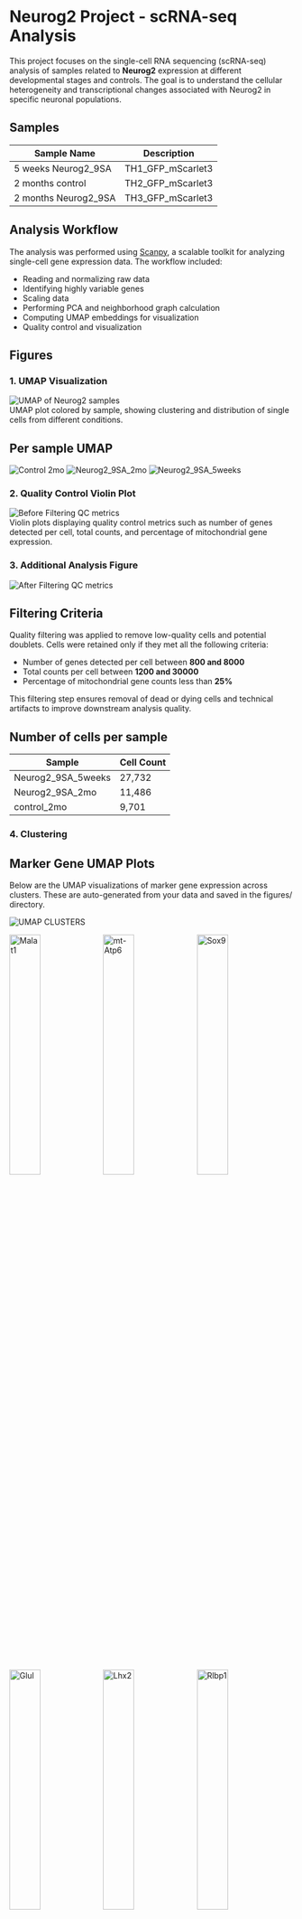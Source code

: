 # Neurog2 Project - scRNA-seq Analysis

This project focuses on the single-cell RNA sequencing (scRNA-seq) analysis of samples related to **Neurog2** expression at different developmental stages and controls. The goal is to understand the cellular heterogeneity and transcriptional changes associated with Neurog2 in specific neuronal populations.

## Samples

| Sample Name           | Description          |
|-----------------------|----------------------|
| 5 weeks Neurog2_9SA   | TH1_GFP_mScarlet3    |
| 2 months control      | TH2_GFP_mScarlet3    |
| 2 months Neurog2_9SA  | TH3_GFP_mScarlet3    |

## Analysis Workflow

The analysis was performed using [Scanpy](https://scanpy.readthedocs.io/en/stable/), a scalable toolkit for analyzing single-cell gene expression data. The workflow included:

- Reading and normalizing raw data
- Identifying highly variable genes
- Scaling data
- Performing PCA and neighborhood graph calculation
- Computing UMAP embeddings for visualization
- Quality control and visualization

## Figures

### 1. UMAP Visualization
![UMAP of Neurog2 samples](figures/umap_neurog2.png)  
UMAP plot colored by sample, showing clustering and distribution of single cells from different conditions.


## Per sample UMAP 

![Control 2mo](figures/umap_sample_control_2mo.png)
![Neurog2_9SA_2mo](figures/umap_sample_Neurog2_9SA_2mo.png)
![Neurog2_9SA_5weeks](figures/umap_sample_Neurog2_9SA_5weeks.png)

### 2. Quality Control Violin Plot
![Before Filtering QC metrics](figures/violin_QC.png)  
Violin plots displaying quality control metrics such as number of genes detected per cell, total counts, and percentage of mitochondrial gene expression.

### 3. Additional Analysis Figure
![After Filtering QC metrics](figures/violin_AfterQC.png)  

## Filtering Criteria

Quality filtering was applied to remove low-quality cells and potential doublets. Cells were retained only if they met all the following criteria:

- Number of genes detected per cell between **800 and 8000**
- Total counts per cell between **1200 and 30000**
- Percentage of mitochondrial gene counts less than **25%**

This filtering step ensures removal of dead or dying cells and technical artifacts to improve downstream analysis quality.


## Number of cells per sample 

| Sample              | Cell Count |
|---------------------|------------|
| Neurog2_9SA_5weeks  | 27,732     |
| Neurog2_9SA_2mo     | 11,486     |
| control_2mo         | 9,701      |



### 4. Clustering 

## Marker Gene UMAP Plots
Below are the UMAP visualizations of marker gene expression across clusters. These are auto-generated from your data and saved in the figures/ directory.


![UMAP CLUSTERS](figures/umap_clusters.png)

<img src="figures/umapclustered_analysed_neurog2_Malat1.png" alt="Malat1" width="33%"><img src="figures/umapclustered_analysed_neurog2_mt-Atp6.png" alt="mt-Atp6" width="33%"><img src="figures/umapclustered_analysed_neurog2_Sox9.png" alt="Sox9" width="33%">

<img src="figures/umapclustered_analysed_neurog2_Glul.png" alt="Glul" width="33%"><img src="figures/umapclustered_analysed_neurog2_Lhx2.png" alt="Lhx2" width="33%"><img src="figures/umapclustered_analysed_neurog2_Rlbp1.png" alt="Rlbp1" width="33%">

<img src="figures/umapclustered_analysed_neurog2_Rbfox3.png" alt="Rbfox3" width="33%"><img src="figures/umapclustered_analysed_neurog2_Csf1r.png" alt="Csf1r" width="33%"><img src="figures/umapclustered_analysed_neurog2_Calb2.png" alt="Calb2" width="33%">

<img src="figures/umapclustered_analysed_neurog2_Elavl4.png" alt="Elavl4" width="33%"><img src="figures/umapclustered_analysed_neurog2_Calb1.png" alt="Calb1" width="33%"><img src="figures/umapclustered_analysed_neurog2_Sebox.png" alt="Sebox" width="33%">

<img src="figures/umapclustered_analysed_neurog2_Gad1.png" alt="Gad1" width="33%"><img src="figures/umapclustered_analysed_neurog2_Elavl3.png" alt="Elavl3" width="33%"><img src="figures/umapclustered_analysed_neurog2_Cabp5.png" alt="Cabp5" width="33%">

<img src="figures/umapclustered_analysed_neurog2_Isl1.png" alt="Isl1" width="33%"><img src="figures/umapclustered_analysed_neurog2_Slc6a9.png" alt="Slc6a9" width="33%"><img src="figures/umapclustered_analysed_neurog2_Ascl1.png" alt="Ascl1" width="33%">

<img src="figures/umapclustered_analysed_neurog2_Olig2.png" alt="Olig2" width="33%"><img src="figures/umapclustered_analysed_neurog2_Foxn4.png" alt="Foxn4" width="33%"><img src="figures/umapclustered_analysed_neurog2_Chat.png" alt="Chat" width="33%">

<img src="figures/umapclustered_analysed_neurog2_Prdm1.png" alt="Prdm1" width="33%"><img src="figures/umapclustered_analysed_neurog2_Otx2.png" alt="Otx2" width="33%"><img src="figures/umapclustered_analysed_neurog2_Insm1.png" alt="Insm1" width="33%">

<img src="figures/umapclustered_analysed_neurog2_Sox11.png" alt="Sox11" width="33%"><img src="figures/umapclustered_analysed_neurog2_Atoh7.png" alt="Atoh7" width="33%"><img src="figures/umapclustered_analysed_neurog2_Hes5.png" alt="Hes5" width="33%">

<img src="figures/umapclustered_analysed_neurog2_Emx1.png" alt="Emx1" width="33%"><img src="figures/umapclustered_analysed_neurog2_mScarlet3.png" alt="mScarlet3" width="33%"><img src="figures/umapclustered_analysed_neurog2_GFP.png" alt="GFP" width="33%">

<img src="figures/umapclustered_analysed_neurog2_Neurog2.png" alt="Neurog2" width="33%"><img src="figures/umapclustered_analysed_neurog2_Tfap2a.png" alt="Tfap2a" width="33%"><img src="figures/umapclustered_analysed_neurog2_Bsn.png" alt="Bsn" width="33%">



## QC per Clsuter 

<img src="figures/qc_violin_by_cluster.png" width="550"/>

### 5. Removing low quality clustering and Reclustering 

We removed low quality clusters number:  ['7', '8', '11', '20', '28', '33', '34']

then we reclustered and replot the marker genes as below: 


## UMAP

![UMAP RE CLUSTERS](figures/umap_reClusters.png) 


## Per sample UMAP 

![Control 2mo](figures/umap_reclustered_control_2mo.png)
![Neurog2_9SA_2mo](figures/umap_reclustered_Neurog2_9SA_2mo.png)
![Neurog2_9SA_5weeks](figures/umap_reclustered_Neurog2_9SA_5weeks.png)

<img src="figures/umap_reClustered_clustered_analysed_neurog2_Ccr2.png" alt="Ccr2" width="33%"><img src="figures/umap_reClustered_clustered_analysed_neurog2_Pax2.png" alt="Pax2" width="33%"><img src="figures/umap_reClustered_clustered_analysed_neurog2_Rpe65.png" alt="Rpe65" width="33%">
<img src="figures/umap_reClustered_clustered_analysed_neurog2_Lhx1.png" alt="Lhx1" width="33%"><img src="figures/umap_reClustered_clustered_analysed_neurog2_Kcnj8.png" alt="Kcnj8" width="33%"><img src="figures/umap_reClustered_clustered_analysed_neurog2_Tie1.png" alt="Tie1" width="33%">
<img src="figures/umap_reClustered_clustered_analysed_neurog2_Acta2.png" alt="Acta2" width="33%"><img src="figures/umap_reClustered_clustered_analysed_neurog2_Rho.png" alt="Rho" width="33%"><img src="figures/umap_reClustered_clustered_analysed_neurog2_Nrl.png" alt="Nrl" width="33%">
<img src="figures/umap_reClustered_clustered_analysed_neurog2_Arr3.png" alt="Arr3" width="33%"><img src="figures/umap_reClustered_clustered_analysed_neurog2_Malat1.png" alt="Malat1" width="33%"><img src="figures/umap_reClustered_clustered_analysed_neurog2_mt-Atp6.png" alt="mt-Atp6" width="33%">
<img src="figures/umap_reClustered_clustered_analysed_neurog2_Sox9.png" alt="Sox9" width="33%"><img src="figures/umap_reClustered_clustered_analysed_neurog2_Glul.png" alt="Glul" width="33%"><img src="figures/umap_reClustered_clustered_analysed_neurog2_Lhx2.png" alt="Lhx2" width="33%">
<img src="figures/umap_reClustered_clustered_analysed_neurog2_Rlbp1.png" alt="Rlbp1" width="33%"><img src="figures/umap_reClustered_clustered_analysed_neurog2_Rbfox3.png" alt="Rbfox3" width="33%"><img src="figures/umap_reClustered_clustered_analysed_neurog2_Csf1r.png" alt="Csf1r" width="33%">
<img src="figures/umap_reClustered_clustered_analysed_neurog2_Calb2.png" alt="Calb2" width="33%"><img src="figures/umap_reClustered_clustered_analysed_neurog2_Elavl4.png" alt="Elavl4" width="33%"><img src="figures/umap_reClustered_clustered_analysed_neurog2_Calb1.png" alt="Calb1" width="33%">
<img src="figures/umap_reClustered_clustered_analysed_neurog2_Sebox.png" alt="Sebox" width="33%"><img src="figures/umap_reClustered_clustered_analysed_neurog2_Gad1.png" alt="Gad1" width="33%"><img src="figures/umap_reClustered_clustered_analysed_neurog2_Elavl3.png" alt="Elavl3" width="33%">
<img src="figures/umap_reClustered_clustered_analysed_neurog2_Cabp5.png" alt="Cabp5" width="33%"><img src="figures/umap_reClustered_clustered_analysed_neurog2_Isl1.png" alt="Isl1" width="33%"><img src="figures/umap_reClustered_clustered_analysed_neurog2_Elavl4.png" alt="Elavl4" width="33%">
<img src="figures/umap_reClustered_clustered_analysed_neurog2_Slc6a9.png" alt="Slc6a9" width="33%"><img src="figures/umap_reClustered_clustered_analysed_neurog2_Ascl1.png" alt="Ascl1" width="33%"><img src="figures/umap_reClustered_clustered_analysed_neurog2_Olig2.png" alt="Olig2" width="33%">
<img src="figures/umap_reClustered_clustered_analysed_neurog2_Foxn4.png" alt="Foxn4" width="33%"><img src="figures/umap_reClustered_clustered_analysed_neurog2_Chat.png" alt="Chat" width="33%"><img src="figures/umap_reClustered_clustered_analysed_neurog2_Prdm1.png" alt="Prdm1" width="33%">
<img src="figures/umap_reClustered_clustered_analysed_neurog2_Olig2.png" alt="Olig2" width="33%"><img src="figures/umap_reClustered_clustered_analysed_neurog2_Otx2.png" alt="Otx2" width="33%"><img src="figures/umap_reClustered_clustered_analysed_neurog2_Insm1.png" alt="Insm1" width="33%">
<img src="figures/umap_reClustered_clustered_analysed_neurog2_Sox11.png" alt="Sox11" width="33%"><img src="figures/umap_reClustered_clustered_analysed_neurog2_Atoh7.png" alt="Atoh7" width="33%"><img src="figures/umap_reClustered_clustered_analysed_neurog2_Hes5.png" alt="Hes5" width="33%">
<img src="figures/umap_reClustered_clustered_analysed_neurog2_Emx1.png" alt="Emx1" width="33%"><img src="figures/umap_reClustered_clustered_analysed_neurog2_mScarlet3.png" alt="mScarlet3" width="33%"><img src="figures/umap_reClustered_clustered_analysed_neurog2_GFP.png" alt="GFP" width="33%">
<img src="figures/umap_reClustered_clustered_analysed_neurog2_Neurog2.png" alt="Neurog2" width="33%"><img src="figures/umap_reClustered_clustered_analysed_neurog2_Tfap2a.png" alt="Tfap2a" width="33%"><img src="figures/umap_reClustered_clustered_analysed_neurog2_Bsn.png" alt="Bsn" width="33%">
<img src="figures/umap_reClustered_clustered_analysed_neurog2_Slc17a7.png" alt="Slc17a7" width="33%"><img src="figures/umap_reClustered_clustered_analysed_neurog2_Slc6a9.png" alt="Slc6a9" width="33%"><img src="figures/umap_reClustered_clustered_analysed_neurog2_Lhx4.png" alt="Lhx4" width="33%">



## QC per Cluster 

<img src="figures/qc_violin_by_reCluster.png" width="550"/>

## Number of cells per sample 

| Sample              | Cell Count |
|---------------------|------------|
| Neurog2_9SA_5weeks  | 23,370     |
| Neurog2_9SA_2mo     | 10,115     |
| control_2mo         | 8,674      |

---

## Doublet Detection with Scrublet

We are using **Scrublet**, a Python-based tool, to identify and remove potential doublets from our single-cell RNA-seq dataset.

## Understanding Doublet Scores in Scrublet

**Doublet scores in Scrublet** quantify how likely each cell is to be a **doublet**, based on how similar its gene expression profile is to simulated doublets.

---

### 🔍 In Detail

#### What is a Doublet?

A **doublet** occurs when **two cells are captured in the same droplet** during single-cell RNA sequencing. Their RNA is sequenced as if it's from one cell, producing a mixed transcriptome. This can distort downstream analyses such as clustering, dimensionality reduction, and marker gene identification.

---

### How Scrublet Works

1. **Simulates Doublets**  
   Scrublet generates **synthetic doublets** by randomly combining gene expression profiles from real cells.

2. **Embedding**  
   It runs **PCA** on both the real and synthetic cells to embed them in the same low-dimensional space.

3. **Scoring**  
   For each real cell, Scrublet calculates a **doublet score** based on its **proximity to simulated doublets** in PCA space.

---

### Interpreting the Scores

- **Doublet score range**: Typically between **0 and 1**.
- **High score (~0.5–1.0)**:  
  The cell is very similar to simulated doublets → likely a **true doublet**.
- **Low score (~0–0.2)**:  
  The cell resembles real singlets → likely a **true singlet**.

---

### Threshold for Calling Doublets

Scrublet tries to automatically find a **threshold** where the doublet score distribution separates singlets from doublets. We can:

-  Let Scrublet pick the threshold automatically (default)
- ✏️ Manually adjust the threshold based on score distribution plots


## Doublet Scores Distribution  

<img src="figures/doublet_score_histogram.png" width="550"/>


## Doublet vs Singlet UMAP using default threshold = 0.4  

<img src="figures/umap_doubletStatus.png" width="550"/>

## Doublet vs Singlet UMAP using threshold = 0.1 

<img src="figures/umap_doubletStatus0.1.png" width="550"/>


## Doublet vs Singlet UMAP using threshold = 0.18 

<img src="figures/umap_doubletStatus0.18.png" width="550"/>


## Doublet vs Singlet UMAP using threshold = 0.15 

<img src="figures/umap_doubletStatus0.15.png" width="550"/>


## Doublet Detection using `DoubletDetection`

Unlike `Scrublet`, which can operate effectively on clustered or preprocessed `AnnData` objects, the `DoubletDetection` tool is more sensitive to data structure and expects the **original, unclustered** `AnnData` object. Running it on a processed or subsetted object may yield suboptimal or misleading results.

In the workflow, we applied `DoubletDetection` to the original data (`adata`) to ensure it captures the full transcriptomic diversity and avoids artifacts introduced during clustering.

After running `DoubletDetection`, predicted doublets and doublet scores were stored in `adata.obs` under the keys:
- `predicted_doublet`: Boolean flag indicating whether each cell is a predicted doublet.
- `doublet_score`: Confidence score associated with doublet prediction.

The results were visualized using UMAP, colored by both prediction and score:

![Doublet Detection UMAP](figures/umap_doubletScores_neurog2_doublets.png)

### Doublet Scores and Conversion

   ![Doublets Thresholds](figures/threshold_test.png)
 
   ![Doublets Conversion](figures/convergence_test.png)

## Clustering after Doublet Detection 

![UMAP DOUBLET DETECTION CLUSTERS](figures/umap_ddanalysed_doubletScores_neurog2_ddClusters.png)


## Marker Genes UMAP 

### UMAPs of Gene Expression with Doublet Scores (Neurog2 Lineage)

<img src="figures/umap_clustered_ddanalysed_doubletScores_neurog2_Ccr2.png" alt="Ccr2" width="33%"><img src="figures/umap_clustered_ddanalysed_doubletScores_neurog2_Pax2.png" alt="Pax2" width="33%"><img src="figures/umap_clustered_ddanalysed_doubletScores_neurog2_Rpe65.png" alt="Rpe65" width="33%">
<img src="figures/umap_clustered_ddanalysed_doubletScores_neurog2_Lhx1.png" alt="Lhx1" width="33%"><img src="figures/umap_clustered_ddanalysed_doubletScores_neurog2_Kcnj8.png" alt="Kcnj8" width="33%"><img src="figures/umap_clustered_ddanalysed_doubletScores_neurog2_Tie1.png" alt="Tie1" width="33%">
<img src="figures/umap_clustered_ddanalysed_doubletScores_neurog2_Acta2.png" alt="Acta2" width="33%"><img src="figures/umap_clustered_ddanalysed_doubletScores_neurog2_Rho.png" alt="Rho" width="33%"><img src="figures/umap_clustered_ddanalysed_doubletScores_neurog2_Nrl.png" alt="Nrl" width="33%">
<img src="figures/umap_clustered_ddanalysed_doubletScores_neurog2_Arr3.png" alt="Arr3" width="33%"><img src="figures/umap_clustered_ddanalysed_doubletScores_neurog2_Malat1.png" alt="Malat1" width="33%"><img src="figures/umap_clustered_ddanalysed_doubletScores_neurog2_mt-Atp6.png" alt="mt-Atp6" width="33%">
<img src="figures/umap_clustered_ddanalysed_doubletScores_neurog2_Sox9.png" alt="Sox9" width="33%"><img src="figures/umap_clustered_ddanalysed_doubletScores_neurog2_Glul.png" alt="Glul" width="33%"><img src="figures/umap_clustered_ddanalysed_doubletScores_neurog2_Lhx2.png" alt="Lhx2" width="33%">
<img src="figures/umap_clustered_ddanalysed_doubletScores_neurog2_Rlbp1.png" alt="Rlbp1" width="33%"><img src="figures/umap_clustered_ddanalysed_doubletScores_neurog2_Rbfox3.png" alt="Rbfox3" width="33%"><img src="figures/umap_clustered_ddanalysed_doubletScores_neurog2_Csf1r.png" alt="Csf1r" width="33%">
<img src="figures/umap_clustered_ddanalysed_doubletScores_neurog2_Calb2.png" alt="Calb2" width="33%"><img src="figures/umap_clustered_ddanalysed_doubletScores_neurog2_Elavl4.png" alt="Elavl4" width="33%"><img src="figures/umap_clustered_ddanalysed_doubletScores_neurog2_Calb1.png" alt="Calb1" width="33%">
<img src="figures/umap_clustered_ddanalysed_doubletScores_neurog2_Sebox.png" alt="Sebox" width="33%"><img src="figures/umap_clustered_ddanalysed_doubletScores_neurog2_Gad1.png" alt="Gad1" width="33%"><img src="figures/umap_clustered_ddanalysed_doubletScores_neurog2_Elavl3.png" alt="Elavl3" width="33%">
<img src="figures/umap_clustered_ddanalysed_doubletScores_neurog2_Cabp5.png" alt="Cabp5" width="33%"><img src="figures/umap_clustered_ddanalysed_doubletScores_neurog2_Isl1.png" alt="Isl1" width="33%"><img src="figures/umap_clustered_ddanalysed_doubletScores_neurog2_Slc6a9.png" alt="Slc6a9" width="33%">
<img src="figures/umap_clustered_ddanalysed_doubletScores_neurog2_Ascl1.png" alt="Ascl1" width="33%"><img src="figures/umap_clustered_ddanalysed_doubletScores_neurog2_Olig2.png" alt="Olig2" width="33%"><img src="figures/umap_clustered_ddanalysed_doubletScores_neurog2_Foxn4.png" alt="Foxn4" width="33%">
<img src="figures/umap_clustered_ddanalysed_doubletScores_neurog2_Chat.png" alt="Chat" width="33%"><img src="figures/umap_clustered_ddanalysed_doubletScores_neurog2_Prdm1.png" alt="Prdm1" width="33%"><img src="figures/umap_clustered_ddanalysed_doubletScores_neurog2_Otx2.png" alt="Otx2" width="33%">
<img src="figures/umap_clustered_ddanalysed_doubletScores_neurog2_Insm1.png" alt="Insm1" width="33%"><img src="figures/umap_clustered_ddanalysed_doubletScores_neurog2_Sox11.png" alt="Sox11" width="33%"><img src="figures/umap_clustered_ddanalysed_doubletScores_neurog2_Atoh7.png" alt="Atoh7" width="33%">
<img src="figures/umap_clustered_ddanalysed_doubletScores_neurog2_Hes5.png" alt="Hes5" width="33%"><img src="figures/umap_clustered_ddanalysed_doubletScores_neurog2_Emx1.png" alt="Emx1" width="33%"><img src="figures/umap_clustered_ddanalysed_doubletScores_neurog2_mScarlet3.png" alt="mScarlet3" width="33%">
<img src="figures/umap_clustered_ddanalysed_doubletScores_neurog2_GFP.png" alt="GFP" width="33%"><img src="figures/umap_clustered_ddanalysed_doubletScores_neurog2_Neurog2.png" alt="Neurog2" width="33%"><img src="figures/umap_clustered_ddanalysed_doubletScores_neurog2_Tfap2a.png" alt="Tfap2a" width="33%">
<img src="figures/umap_clustered_ddanalysed_doubletScores_neurog2_Bsn.png" alt="Bsn" width="33%"><img src="figures/umap_clustered_ddanalysed_doubletScores_neurog2_Slc17a7.png" alt="Slc17a7" width="33%"><img src="figures/umap_clustered_ddanalysed_doubletScores_neurog2_Lhx4.png" alt="Lhx4" width="33%">

Sure! Here's your explanation formatted in **Markdown**:

---

###  Understanding `doublet_score` Thresholds

The `doublet_score` typically ranges from **0 to 1**, where **higher values indicate a higher probability of a cell being a doublet**.

Your filter in the code:

```python
combined_adata = combined_adata[combined_adata.obs['doublet_score'] >= threshold]
```

This means you're **keeping** cells with `doublet_score >= threshold`.

---

###  Interpretation of Threshold:

* **Higher threshold** (e.g., `0.9`) → **Stricter filtering**
  🔹 You keep **more** cells
  🔹 Less doublets are removed

* **Lower threshold** (e.g., `0.4`) → **More relaxed filtering**
  🔹 You keep **fewer** cells
  🔹 More potential doublets are removed 

---

###  Summary:

* Relax filtering → use a **lower threshold** (e.g., `0.5 → 0.4`)
* Stricter filtering → use a **higher threshold** (e.g., `0.5 → 0.6`)



## Remove doublet cells with cutoff 0.5 

![UMAP after doublet removal](figures/umap_doubletsRemoved_clustered_doubletsDetected_neurog2_doubletsRemoved_clusters.png)


## Marker Genes after doublet removal at threshold 0.5 

<img src="figures/umap_doubletsRemoved_clustered_doubletsDetected_neurog2_Lhx4.png" alt="Lhx4" width="33%"><img src="figures/umap_doubletsRemoved_clustered_doubletsDetected_neurog2_Ccr2.png" alt="Ccr2" width="33%"><img src="figures/umap_doubletsRemoved_clustered_doubletsDetected_neurog2_Pax2.png" alt="Pax2" width="33%">
<img src="figures/umap_doubletsRemoved_clustered_doubletsDetected_neurog2_Rpe65.png" alt="Rpe65" width="33%"><img src="figures/umap_doubletsRemoved_clustered_doubletsDetected_neurog2_Lhx1.png" alt="Lhx1" width="33%"><img src="figures/umap_doubletsRemoved_clustered_doubletsDetected_neurog2_Kcnj8.png" alt="Kcnj8" width="33%">
<img src="figures/umap_doubletsRemoved_clustered_doubletsDetected_neurog2_Tie1.png" alt="Tie1" width="33%"><img src="figures/umap_doubletsRemoved_clustered_doubletsDetected_neurog2_Acta2.png" alt="Acta2" width="33%"><img src="figures/umap_doubletsRemoved_clustered_doubletsDetected_neurog2_Rho.png" alt="Rho" width="33%">
<img src="figures/umap_doubletsRemoved_clustered_doubletsDetected_neurog2_Nrl.png" alt="Nrl" width="33%"><img src="figures/umap_doubletsRemoved_clustered_doubletsDetected_neurog2_Arr3.png" alt="Arr3" width="33%"><img src="figures/umap_doubletsRemoved_clustered_doubletsDetected_neurog2_Malat1.png" alt="Malat1" width="33%">
<img src="figures/umap_doubletsRemoved_clustered_doubletsDetected_neurog2_mt-Atp6.png" alt="mt-Atp6" width="33%"><img src="figures/umap_doubletsRemoved_clustered_doubletsDetected_neurog2_Sox9.png" alt="Sox9" width="33%"><img src="figures/umap_doubletsRemoved_clustered_doubletsDetected_neurog2_Glul.png" alt="Glul" width="33%">
<img src="figures/umap_doubletsRemoved_clustered_doubletsDetected_neurog2_Lhx2.png" alt="Lhx2" width="33%"><img src="figures/umap_doubletsRemoved_clustered_doubletsDetected_neurog2_Rlbp1.png" alt="Rlbp1" width="33%"><img src="figures/umap_doubletsRemoved_clustered_doubletsDetected_neurog2_Rbfox3.png" alt="Rbfox3" width="33%">
<img src="figures/umap_doubletsRemoved_clustered_doubletsDetected_neurog2_Csf1r.png" alt="Csf1r" width="33%"><img src="figures/umap_doubletsRemoved_clustered_doubletsDetected_neurog2_Calb2.png" alt="Calb2" width="33%"><img src="figures/umap_doubletsRemoved_clustered_doubletsDetected_neurog2_Elavl4.png" alt="Elavl4" width="33%">
<img src="figures/umap_doubletsRemoved_clustered_doubletsDetected_neurog2_Calb1.png" alt="Calb1" width="33%"><img src="figures/umap_doubletsRemoved_clustered_doubletsDetected_neurog2_Sebox.png" alt="Sebox" width="33%"><img src="figures/umap_doubletsRemoved_clustered_doubletsDetected_neurog2_Gad1.png" alt="Gad1" width="33%">
<img src="figures/umap_doubletsRemoved_clustered_doubletsDetected_neurog2_Elavl3.png" alt="Elavl3" width="33%"><img src="figures/umap_doubletsRemoved_clustered_doubletsDetected_neurog2_Cabp5.png" alt="Cabp5" width="33%"><img src="figures/umap_doubletsRemoved_clustered_doubletsDetected_neurog2_Isl1.png" alt="Isl1" width="33%">
<img src="figures/umap_doubletsRemoved_clustered_doubletsDetected_neurog2_Slc6a9.png" alt="Slc6a9" width="33%"><img src="figures/umap_doubletsRemoved_clustered_doubletsDetected_neurog2_Ascl1.png" alt="Ascl1" width="33%"><img src="figures/umap_doubletsRemoved_clustered_doubletsDetected_neurog2_Olig2.png" alt="Olig2" width="33%">
<img src="figures/umap_doubletsRemoved_clustered_doubletsDetected_neurog2_Foxn4.png" alt="Foxn4" width="33%"><img src="figures/umap_doubletsRemoved_clustered_doubletsDetected_neurog2_Chat.png" alt="Chat" width="33%"><img src="figures/umap_doubletsRemoved_clustered_doubletsDetected_neurog2_Prdm1.png" alt="Prdm1" width="33%">
<img src="figures/umap_doubletsRemoved_clustered_doubletsDetected_neurog2_Otx2.png" alt="Otx2" width="33%"><img src="figures/umap_doubletsRemoved_clustered_doubletsDetected_neurog2_Insm1.png" alt="Insm1" width="33%"><img src="figures/umap_doubletsRemoved_clustered_doubletsDetected_neurog2_Sox11.png" alt="Sox11" width="33%">
<img src="figures/umap_doubletsRemoved_clustered_doubletsDetected_neurog2_Atoh7.png" alt="Atoh7" width="33%"><img src="figures/umap_doubletsRemoved_clustered_doubletsDetected_neurog2_Hes5.png" alt="Hes5" width="33%"><img src="figures/umap_doubletsRemoved_clustered_doubletsDetected_neurog2_Emx1.png" alt="Emx1" width="33%">
<img src="figures/umap_doubletsRemoved_clustered_doubletsDetected_neurog2_mScarlet3.png" alt="mScarlet3" width="33%"><img src="figures/umap_doubletsRemoved_clustered_doubletsDetected_neurog2_GFP.png" alt="GFP" width="33%"><img src="figures/umap_doubletsRemoved_clustered_doubletsDetected_neurog2_Neurog2.png" alt="Neurog2" width="33%">
<img src="figures/umap_doubletsRemoved_clustered_doubletsDetected_neurog2_Tfap2a.png" alt="Tfap2a" width="33%"><img src="figures/umap_doubletsRemoved_clustered_doubletsDetected_neurog2_Bsn.png" alt="Bsn" width="33%"><img src="figures/umap_doubletsRemoved_clustered_doubletsDetected_neurog2_Slc17a7.png" alt="Slc17a7" width="33%">


## Remove doublet cells with cutoff 0.4

![UMAP after doublet removal](figures/umap_doubletsRemoved_threshold0.4_clustered_doubletsDetected_neurog2_doubletsRemoved_threshold0.4_clusters.png)

## Marker Genes after doublet removal at threshold 0.4 

<img src="figures/umap_doubletsRemoved_threshold0.4_clustered_doubletsDetected_neurog2_threshold0.4_Ccr2.png" alt="Ccr2" width="33%"><img src="figures/umap_doubletsRemoved_threshold0.4_clustered_doubletsDetected_neurog2_threshold0.4_Pax2.png" alt="Pax2" width="33%"><img src="figures/umap_doubletsRemoved_threshold0.4_clustered_doubletsDetected_neurog2_threshold0.4_Rpe65.png" alt="Rpe65" width="33%">
<img src="figures/umap_doubletsRemoved_threshold0.4_clustered_doubletsDetected_neurog2_threshold0.4_Lhx1.png" alt="Lhx1" width="33%"><img src="figures/umap_doubletsRemoved_threshold0.4_clustered_doubletsDetected_neurog2_threshold0.4_Kcnj8.png" alt="Kcnj8" width="33%"><img src="figures/umap_doubletsRemoved_threshold0.4_clustered_doubletsDetected_neurog2_threshold0.4_Tie1.png" alt="Tie1" width="33%">
<img src="figures/umap_doubletsRemoved_threshold0.4_clustered_doubletsDetected_neurog2_threshold0.4_Acta2.png" alt="Acta2" width="33%"><img src="figures/umap_doubletsRemoved_threshold0.4_clustered_doubletsDetected_neurog2_threshold0.4_Rho.png" alt="Rho" width="33%"><img src="figures/umap_doubletsRemoved_threshold0.4_clustered_doubletsDetected_neurog2_threshold0.4_Nrl.png" alt="Nrl" width="33%">
<img src="figures/umap_doubletsRemoved_threshold0.4_clustered_doubletsDetected_neurog2_threshold0.4_Arr3.png" alt="Arr3" width="33%"><img src="figures/umap_doubletsRemoved_threshold0.4_clustered_doubletsDetected_neurog2_threshold0.4_Malat1.png" alt="Malat1" width="33%"><img src="figures/umap_doubletsRemoved_threshold0.4_clustered_doubletsDetected_neurog2_threshold0.4_mt-Atp6.png" alt="mt-Atp6" width="33%">
<img src="figures/umap_doubletsRemoved_threshold0.4_clustered_doubletsDetected_neurog2_threshold0.4_Sox9.png" alt="Sox9" width="33%"><img src="figures/umap_doubletsRemoved_threshold0.4_clustered_doubletsDetected_neurog2_threshold0.4_Glul.png" alt="Glul" width="33%"><img src="figures/umap_doubletsRemoved_threshold0.4_clustered_doubletsDetected_neurog2_threshold0.4_Lhx2.png" alt="Lhx2" width="33%">
<img src="figures/umap_doubletsRemoved_threshold0.4_clustered_doubletsDetected_neurog2_threshold0.4_Rlbp1.png" alt="Rlbp1" width="33%"><img src="figures/umap_doubletsRemoved_threshold0.4_clustered_doubletsDetected_neurog2_threshold0.4_Rbfox3.png" alt="Rbfox3" width="33%"><img src="figures/umap_doubletsRemoved_threshold0.4_clustered_doubletsDetected_neurog2_threshold0.4_Csf1r.png" alt="Csf1r" width="33%">
<img src="figures/umap_doubletsRemoved_threshold0.4_clustered_doubletsDetected_neurog2_threshold0.4_Calb2.png" alt="Calb2" width="33%"><img src="figures/umap_doubletsRemoved_threshold0.4_clustered_doubletsDetected_neurog2_threshold0.4_Elavl4.png" alt="Elavl4" width="33%"><img src="figures/umap_doubletsRemoved_threshold0.4_clustered_doubletsDetected_neurog2_threshold0.4_Calb1.png" alt="Calb1" width="33%">
<img src="figures/umap_doubletsRemoved_threshold0.4_clustered_doubletsDetected_neurog2_threshold0.4_Sebox.png" alt="Sebox" width="33%"><img src="figures/umap_doubletsRemoved_threshold0.4_clustered_doubletsDetected_neurog2_threshold0.4_Gad1.png" alt="Gad1" width="33%"><img src="figures/umap_doubletsRemoved_threshold0.4_clustered_doubletsDetected_neurog2_threshold0.4_Elavl3.png" alt="Elavl3" width="33%">
<img src="figures/umap_doubletsRemoved_threshold0.4_clustered_doubletsDetected_neurog2_threshold0.4_Cabp5.png" alt="Cabp5" width="33%"><img src="figures/umap_doubletsRemoved_threshold0.4_clustered_doubletsDetected_neurog2_threshold0.4_Isl1.png" alt="Isl1" width="33%"><img src="figures/umap_doubletsRemoved_threshold0.4_clustered_doubletsDetected_neurog2_threshold0.4_Elavl4.png" alt="Elavl4" width="33%">
<img src="figures/umap_doubletsRemoved_threshold0.4_clustered_doubletsDetected_neurog2_threshold0.4_Slc6a9.png" alt="Slc6a9" width="33%"><img src="figures/umap_doubletsRemoved_threshold0.4_clustered_doubletsDetected_neurog2_threshold0.4_Ascl1.png" alt="Ascl1" width="33%"><img src="figures/umap_doubletsRemoved_threshold0.4_clustered_doubletsDetected_neurog2_threshold0.4_Olig2.png" alt="Olig2" width="33%">
<img src="figures/umap_doubletsRemoved_threshold0.4_clustered_doubletsDetected_neurog2_threshold0.4_Foxn4.png" alt="Foxn4" width="33%"><img src="figures/umap_doubletsRemoved_threshold0.4_clustered_doubletsDetected_neurog2_threshold0.4_Chat.png" alt="Chat" width="33%"><img src="figures/umap_doubletsRemoved_threshold0.4_clustered_doubletsDetected_neurog2_threshold0.4_Prdm1.png" alt="Prdm1" width="33%">
<img src="figures/umap_doubletsRemoved_threshold0.4_clustered_doubletsDetected_neurog2_threshold0.4_Olig2.png" alt="Olig2" width="33%"><img src="figures/umap_doubletsRemoved_threshold0.4_clustered_doubletsDetected_neurog2_threshold0.4_Otx2.png" alt="Otx2" width="33%"><img src="figures/umap_doubletsRemoved_threshold0.4_clustered_doubletsDetected_neurog2_threshold0.4_Insm1.png" alt="Insm1" width="33%">
<img src="figures/umap_doubletsRemoved_threshold0.4_clustered_doubletsDetected_neurog2_threshold0.4_Sox11.png" alt="Sox11" width="33%"><img src="figures/umap_doubletsRemoved_threshold0.4_clustered_doubletsDetected_neurog2_threshold0.4_Atoh7.png" alt="Atoh7" width="33%"><img src="figures/umap_doubletsRemoved_threshold0.4_clustered_doubletsDetected_neurog2_threshold0.4_Hes5.png" alt="Hes5" width="33%">
<img src="figures/umap_doubletsRemoved_threshold0.4_clustered_doubletsDetected_neurog2_threshold0.4_Emx1.png" alt="Emx1" width="33%"><img src="figures/umap_doubletsRemoved_threshold0.4_clustered_doubletsDetected_neurog2_threshold0.4_mScarlet3.png" alt="mScarlet3" width="33%"><img src="figures/umap_doubletsRemoved_threshold0.4_clustered_doubletsDetected_neurog2_threshold0.4_GFP.png" alt="GFP" width="33%">
<img src="figures/umap_doubletsRemoved_threshold0.4_clustered_doubletsDetected_neurog2_threshold0.4_Neurog2.png" alt="Neurog2" width="33%"><img src="figures/umap_doubletsRemoved_threshold0.4_clustered_doubletsDetected_neurog2_threshold0.4_Tfap2a.png" alt="Tfap2a" width="33%"><img src="figures/umap_doubletsRemoved_threshold0.4_clustered_doubletsDetected_neurog2_threshold0.4_Bsn.png" alt="Bsn" width="33%">
<img src="figures/umap_doubletsRemoved_threshold0.4_clustered_doubletsDetected_neurog2_threshold0.4_Slc17a7.png" alt="Slc17a7" width="33%"><img src="figures/umap_doubletsRemoved_threshold0.4_clustered_doubletsDetected_neurog2_threshold0.4_Slc6a9.png" alt="Slc6a9" width="33%"><img src="figures/umap_doubletsRemoved_threshold0.4_clustered_doubletsDetected_neurog2_threshold0.4_Lhx4.png" alt="Lhx4" width="33%">


## Doublet Removal at Threshold 0.9 

### Checking if distribution will differ at different cutoff 


![Doublet Prediction](figures/umap_ddanalysed_doubletScores_0.9_neurog2_doublets.png)
![Doublet Conversion](figures/0.9conversion_test.png)
![Doublet Thresholds](figures/0.9threshold_test.png)


## UMAP after  clustering 

![Doublet Detection](figures/umap_clustered_ddanalysed_doubletScores_0.9_neurog2_ddClusters.png) 

## UMAP after doublet removal at threshold 0.9 
 
![Doublet Removal](figures/umap_doubletsRemoved_threshold0.9_clustered_ddanalysed_doubletScores_0.9_neurog2_doubletsRemoved_threshold0.9_clusters.png)

### Marker Genes UMAP after doublet removal at threshold 0.9 

<img src="figures/umap_doubletsRemoved_threshold0.9_clustered_ddanalysed_doubletScores_0.9_neurog2_threshold0.9_Sox9.png" alt="Sox9" width="33%"><img src="figures/umap_doubletsRemoved_threshold0.9_clustered_ddanalysed_doubletScores_0.9_neurog2_threshold0.9_Hes5.png" alt="Hes5" width="33%"><img src="figures/umap_doubletsRemoved_threshold0.9_clustered_ddanalysed_doubletScores_0.9_neurog2_threshold0.9_Cabp5.png" alt="Cabp5" width="33%">
<img src="figures/umap_doubletsRemoved_threshold0.9_clustered_ddanalysed_doubletScores_0.9_neurog2_threshold0.9_Prdx6.png" alt="Prdx6" width="33%"><img src="figures/umap_doubletsRemoved_threshold0.9_clustered_ddanalysed_doubletScores_0.9_neurog2_threshold0.9_mScarlet3.png" alt="mScarlet3" width="33%"><img src="figures/umap_doubletsRemoved_threshold0.9_clustered_ddanalysed_doubletScores_0.9_neurog2_threshold0.9_Vim.png" alt="Vim" width="33%">
<img src="figures/umap_doubletsRemoved_threshold0.9_clustered_ddanalysed_doubletScores_0.9_neurog2_threshold0.9_Aqp4.png" alt="Aqp4" width="33%"><img src="figures/umap_doubletsRemoved_threshold0.9_clustered_ddanalysed_doubletScores_0.9_neurog2_threshold0.9_Rlbp1.png" alt="Rlbp1" width="33%"><img src="figures/umap_doubletsRemoved_threshold0.9_clustered_ddanalysed_doubletScores_0.9_neurog2_threshold0.9_Slc6a9.png" alt="Slc6a9" width="33%">
<img src="figures/umap_doubletsRemoved_threshold0.9_clustered_ddanalysed_doubletScores_0.9_neurog2_threshold0.9_Abca8a.png" alt="Abca8a" width="33%"><img src="figures/umap_doubletsRemoved_threshold0.9_clustered_ddanalysed_doubletScores_0.9_neurog2_threshold0.9_Slc1a3.png" alt="Slc1a3" width="33%"><img src="figures/umap_doubletsRemoved_threshold0.9_clustered_ddanalysed_doubletScores_0.9_neurog2_threshold0.9_GFP.png" alt="GFP" width="33%">
<img src="figures/umap_doubletsRemoved_threshold0.9_clustered_ddanalysed_doubletScores_0.9_neurog2_threshold0.9_Gfap.png" alt="Gfap" width="33%"><img src="figures/umap_doubletsRemoved_threshold0.9_clustered_ddanalysed_doubletScores_0.9_neurog2_threshold0.9_Slc17a7.png" alt="Slc17a7" width="33%"><img src="figures/umap_doubletsRemoved_threshold0.9_clustered_ddanalysed_doubletScores_0.9_neurog2_threshold0.9_Rbfox3.png" alt="Rbfox3" width="33%">
<img src="figures/umap_doubletsRemoved_threshold0.9_clustered_ddanalysed_doubletScores_0.9_neurog2_threshold0.9_Neurog2.png" alt="Neurog2" width="33%"><img src="figures/umap_doubletsRemoved_threshold0.9_clustered_ddanalysed_doubletScores_0.9_neurog2_threshold0.9_Elavl3.png" alt="Elavl3" width="33%"><img src="figures/umap_doubletsRemoved_threshold0.9_clustered_ddanalysed_doubletScores_0.9_neurog2_threshold0.9_Otx2.png" alt="Otx2" width="33%">
<img src="figures/umap_doubletsRemoved_threshold0.9_clustered_ddanalysed_doubletScores_0.9_neurog2_threshold0.9_Glul.png" alt="Glul" width="33%"><img src="figures/umap_doubletsRemoved_threshold0.9_clustered_ddanalysed_doubletScores_0.9_neurog2_threshold0.9_Elavl4.png" alt="Elavl4" width="33%"><img src="figures/umap_doubletsRemoved_threshold0.9_clustered_ddanalysed_doubletScores_0.9_neurog2_threshold0.9_Sox11.png" alt="Sox11" width="33%">
<img src="figures/umap_doubletsRemoved_threshold0.9_clustered_ddanalysed_doubletScores_0.9_neurog2_threshold0.9_Apoe.png" alt="Apoe" width="33%"><img src="figures/umap_doubletsRemoved_threshold0.9_clustered_ddanalysed_doubletScores_0.9_neurog2_threshold0.9_Sebox.png" alt="Sebox" width="33%"><img src="figures/umap_doubletsRemoved_threshold0.9_clustered_ddanalysed_doubletScores_0.9_neurog2_threshold0.9_Atoh7.png" alt="Atoh7" width="33%">
<img src="figures/umap_doubletsRemoved_threshold0.9_clustered_ddanalysed_doubletScores_0.9_neurog2_threshold0.9_Lhx2.png" alt="Lhx2" width="33%"><img src="figures/umap_doubletsRemoved_threshold0.9_clustered_ddanalysed_doubletScores_0.9_neurog2_threshold0.9_Prdm1.png" alt="Prdm1" width="33%"><img src="figures/umap_doubletsRemoved_threshold0.9_clustered_ddanalysed_doubletScores_0.9_neurog2_threshold0.9_Bsn.png" alt="Bsn" width="33%">
<img src="figures/umap_doubletsRemoved_threshold0.9_clustered_ddanalysed_doubletScores_0.9_neurog2_threshold0.9_Rpe65.png" alt="Rpe65" width="33%"><img src="figures/umap_doubletsRemoved_threshold0.9_clustered_ddanalysed_doubletScores_0.9_neurog2_threshold0.9_Csf1r.png" alt="Csf1r" width="33%"><img src="figures/umap_doubletsRemoved_threshold0.9_clustered_ddanalysed_doubletScores_0.9_neurog2_threshold0.9_Tfap2a.png" alt="Tfap2a" width="33%">
<img src="figures/umap_doubletsRemoved_threshold0.9_clustered_ddanalysed_doubletScores_0.9_neurog2_threshold0.9_Gad1.png" alt="Gad1" width="33%"><img src="figures/umap_doubletsRemoved_threshold0.9_clustered_ddanalysed_doubletScores_0.9_neurog2_threshold0.9_Olig2.png" alt="Olig2" width="33%"><img src="figures/umap_doubletsRemoved_threshold0.9_clustered_ddanalysed_doubletScores_0.9_neurog2_threshold0.9_Calb2.png" alt="Calb2" width="33%">
<img src="figures/umap_doubletsRemoved_threshold0.9_clustered_ddanalysed_doubletScores_0.9_neurog2_threshold0.9_Chat.png" alt="Chat" width="33%"><img src="figures/umap_doubletsRemoved_threshold0.9_clustered_ddanalysed_doubletScores_0.9_neurog2_threshold0.9_Pax6.png" alt="Pax6" width="33%"><img src="figures/umap_doubletsRemoved_threshold0.9_clustered_ddanalysed_doubletScores_0.9_neurog2_threshold0.9_Insm1.png" alt="Insm1" width="33%">
<img src="figures/umap_doubletsRemoved_threshold0.9_clustered_ddanalysed_doubletScores_0.9_neurog2_threshold0.9_Calb1.png" alt="Calb1" width="33%"><img src="figures/umap_doubletsRemoved_threshold0.9_clustered_ddanalysed_doubletScores_0.9_neurog2_threshold0.9_Acta2.png" alt="Acta2" width="33%"><img src="figures/umap_doubletsRemoved_threshold0.9_clustered_ddanalysed_doubletScores_0.9_neurog2_threshold0.9_Lhx4.png" alt="Lhx4" width="33%">
<img src="figures/umap_doubletsRemoved_threshold0.9_clustered_ddanalysed_doubletScores_0.9_neurog2_threshold0.9_Notch1.png" alt="Notch1" width="33%"><img src="figures/umap_doubletsRemoved_threshold0.9_clustered_ddanalysed_doubletScores_0.9_neurog2_threshold0.9_Rho.png" alt="Rho" width="33%"><img src="figures/umap_doubletsRemoved_threshold0.9_clustered_ddanalysed_doubletScores_0.9_neurog2_threshold0.9_Ascl1.png" alt="Ascl1" width="33%">
<img src="figures/umap_doubletsRemoved_threshold0.9_clustered_ddanalysed_doubletScores_0.9_neurog2_threshold0.9_Emx1.png" alt="Emx1" width="33%"><img src="figures/umap_doubletsRemoved_threshold0.9_clustered_ddanalysed_doubletScores_0.9_neurog2_threshold0.9_Kcnj8.png" alt="Kcnj8" width="33%"><img src="figures/umap_doubletsRemoved_threshold0.9_clustered_ddanalysed_doubletScores_0.9_neurog2_threshold0.9_Arr3.png" alt="Arr3" width="33%">
<img src="figures/umap_doubletsRemoved_threshold0.9_clustered_ddanalysed_doubletScores_0.9_neurog2_threshold0.9_Pax2.png" alt="Pax2" width="33%"><img src="figures/umap_doubletsRemoved_threshold0.9_clustered_ddanalysed_doubletScores_0.9_neurog2_threshold0.9_Foxn4.png" alt="Foxn4" width="33%"><img src="figures/umap_doubletsRemoved_threshold0.9_clustered_ddanalysed_doubletScores_0.9_neurog2_threshold0.9_Isl1.png" alt="Isl1" width="33%">
<img src="figures/umap_doubletsRemoved_threshold0.9_clustered_ddanalysed_doubletScores_0.9_neurog2_threshold0.9_Ccr2.png" alt="Ccr2" width="33%"><img src="figures/umap_doubletsRemoved_threshold0.9_clustered_ddanalysed_doubletScores_0.9_neurog2_threshold0.9_Hes1.png" alt="Hes1" width="33%"><img src="figures/umap_doubletsRemoved_threshold0.9_clustered_ddanalysed_doubletScores_0.9_neurog2_threshold0.9_Nrl.png" alt="Nrl" width="33%">
<img src="figures/umap_doubletsRemoved_threshold0.9_clustered_ddanalysed_doubletScores_0.9_neurog2_threshold0.9_Lhx1.png" alt="Lhx1" width="33%"><img src="figures/umap_doubletsRemoved_threshold0.9_clustered_ddanalysed_doubletScores_0.9_neurog2_threshold0.9_Tie1.png" alt="Tie1" width="33%"><img src="figures/umap_doubletsRemoved_threshold0.9_clustered_ddanalysed_doubletScores_0.9_neurog2_threshold0.9_mt-Atp6.png" alt="mt-Atp6" width="33%">
<img src="figures/umap_doubletsRemoved_threshold0.9_clustered_ddanalysed_doubletScores_0.9_neurog2_threshold0.9_Malat1.png" alt="Malat1" width="33%">


## Doublet removal using 0.8 threshold 

## UMAP after  clustering 

![Doublet Detection](figures/umap_clustered_ddanalysed_doubletScores_0.8_neurog2_ddClusters.png)

## UMAP after doublet removal at threshold 0.8 

![Doublet Removal](figures/umap_doubletsRemoved_threshold0.8_clustered_ddanalysed_doubletScores_0.8_neurog2_doubletsRemoved_threshold0.8_clusters.png)

### Marker Genes UMAP after doublet removal at threshold 0.8  

<img src="figures/umap_doubletsRemoved_threshold0.8_clustered_ddanalysed_doubletScores_0.8_neurog2_threshold0.8_Hes5.png" alt="Hes5" width="33%"><img src="figures/umap_doubletsRemoved_threshold0.8_clustered_ddanalysed_doubletScores_0.8_neurog2_threshold0.8_Sox9.png" alt="Sox9" width="33%"><img src="figures/umap_doubletsRemoved_threshold0.8_clustered_ddanalysed_doubletScores_0.8_neurog2_threshold0.8_Cabp5.png" alt="Cabp5" width="33%">
<img src="figures/umap_doubletsRemoved_threshold0.8_clustered_ddanalysed_doubletScores_0.8_neurog2_threshold0.8_mScarlet3.png" alt="mScarlet3" width="33%"><img src="figures/umap_doubletsRemoved_threshold0.8_clustered_ddanalysed_doubletScores_0.8_neurog2_threshold0.8_Vim.png" alt="Vim" width="33%"><img src="figures/umap_doubletsRemoved_threshold0.8_clustered_ddanalysed_doubletScores_0.8_neurog2_threshold0.8_Prdx6.png" alt="Prdx6" width="33%">
<img src="figures/umap_doubletsRemoved_threshold0.8_clustered_ddanalysed_doubletScores_0.8_neurog2_threshold0.8_Aqp4.png" alt="Aqp4" width="33%"><img src="figures/umap_doubletsRemoved_threshold0.8_clustered_ddanalysed_doubletScores_0.8_neurog2_threshold0.8_Slc6a9.png" alt="Slc6a9" width="33%"><img src="figures/umap_doubletsRemoved_threshold0.8_clustered_ddanalysed_doubletScores_0.8_neurog2_threshold0.8_Abca8a.png" alt="Abca8a" width="33%">
<img src="figures/umap_doubletsRemoved_threshold0.8_clustered_ddanalysed_doubletScores_0.8_neurog2_threshold0.8_Rlbp1.png" alt="Rlbp1" width="33%"><img src="figures/umap_doubletsRemoved_threshold0.8_clustered_ddanalysed_doubletScores_0.8_neurog2_threshold0.8_Slc1a3.png" alt="Slc1a3" width="33%"><img src="figures/umap_doubletsRemoved_threshold0.8_clustered_ddanalysed_doubletScores_0.8_neurog2_threshold0.8_Gfap.png" alt="Gfap" width="33%">
<img src="figures/umap_doubletsRemoved_threshold0.8_clustered_ddanalysed_doubletScores_0.8_neurog2_threshold0.8_GFP.png" alt="GFP" width="33%"><img src="figures/umap_doubletsRemoved_threshold0.8_clustered_ddanalysed_doubletScores_0.8_neurog2_threshold0.8_Slc17a7.png" alt="Slc17a7" width="33%"><img src="figures/umap_doubletsRemoved_threshold0.8_clustered_ddanalysed_doubletScores_0.8_neurog2_threshold0.8_Neurog2.png" alt="Neurog2" width="33%">
<img src="figures/umap_doubletsRemoved_threshold0.8_clustered_ddanalysed_doubletScores_0.8_neurog2_threshold0.8_Rbfox3.png" alt="Rbfox3" width="33%"><img src="figures/umap_doubletsRemoved_threshold0.8_clustered_ddanalysed_doubletScores_0.8_neurog2_threshold0.8_Elavl3.png" alt="Elavl3" width="33%"><img src="figures/umap_doubletsRemoved_threshold0.8_clustered_ddanalysed_doubletScores_0.8_neurog2_threshold0.8_Sox11.png" alt="Sox11" width="33%">
<img src="figures/umap_doubletsRemoved_threshold0.8_clustered_ddanalysed_doubletScores_0.8_neurog2_threshold0.8_Glul.png" alt="Glul" width="33%"><img src="figures/umap_doubletsRemoved_threshold0.8_clustered_ddanalysed_doubletScores_0.8_neurog2_threshold0.8_Elavl4.png" alt="Elavl4" width="33%"><img src="figures/umap_doubletsRemoved_threshold0.8_clustered_ddanalysed_doubletScores_0.8_neurog2_threshold0.8_Lhx2.png" alt="Lhx2" width="33%">
<img src="figures/umap_doubletsRemoved_threshold0.8_clustered_ddanalysed_doubletScores_0.8_neurog2_threshold0.8_Otx2.png" alt="Otx2" width="33%"><img src="figures/umap_doubletsRemoved_threshold0.8_clustered_ddanalysed_doubletScores_0.8_neurog2_threshold0.8_Atoh7.png" alt="Atoh7" width="33%"><img src="figures/umap_doubletsRemoved_threshold0.8_clustered_ddanalysed_doubletScores_0.8_neurog2_threshold0.8_Apoe.png" alt="Apoe" width="33%">
<img src="figures/umap_doubletsRemoved_threshold0.8_clustered_ddanalysed_doubletScores_0.8_neurog2_threshold0.8_Sebox.png" alt="Sebox" width="33%"><img src="figures/umap_doubletsRemoved_threshold0.8_clustered_ddanalysed_doubletScores_0.8_neurog2_threshold0.8_Tfap2a.png" alt="Tfap2a" width="33%"><img src="figures/umap_doubletsRemoved_threshold0.8_clustered_ddanalysed_doubletScores_0.8_neurog2_threshold0.8_Prdm1.png" alt="Prdm1" width="33%">
<img src="figures/umap_doubletsRemoved_threshold0.8_clustered_ddanalysed_doubletScores_0.8_neurog2_threshold0.8_Pax6.png" alt="Pax6" width="33%"><img src="figures/umap_doubletsRemoved_threshold0.8_clustered_ddanalysed_doubletScores_0.8_neurog2_threshold0.8_Gad1.png" alt="Gad1" width="33%"><img src="figures/umap_doubletsRemoved_threshold0.8_clustered_ddanalysed_doubletScores_0.8_neurog2_threshold0.8_Rpe65.png" alt="Rpe65" width="33%">
<img src="figures/umap_doubletsRemoved_threshold0.8_clustered_ddanalysed_doubletScores_0.8_neurog2_threshold0.8_Bsn.png" alt="Bsn" width="33%"><img src="figures/umap_doubletsRemoved_threshold0.8_clustered_ddanalysed_doubletScores_0.8_neurog2_threshold0.8_Olig2.png" alt="Olig2" width="33%"><img src="figures/umap_doubletsRemoved_threshold0.8_clustered_ddanalysed_doubletScores_0.8_neurog2_threshold0.8_Calb2.png" alt="Calb2" width="33%">
<img src="figures/umap_doubletsRemoved_threshold0.8_clustered_ddanalysed_doubletScores_0.8_neurog2_threshold0.8_Ascl1.png" alt="Ascl1" width="33%"><img src="figures/umap_doubletsRemoved_threshold0.8_clustered_ddanalysed_doubletScores_0.8_neurog2_threshold0.8_Chat.png" alt="Chat" width="33%"><img src="figures/umap_doubletsRemoved_threshold0.8_clustered_ddanalysed_doubletScores_0.8_neurog2_threshold0.8_Notch1.png" alt="Notch1" width="33%">
<img src="figures/umap_doubletsRemoved_threshold0.8_clustered_ddanalysed_doubletScores_0.8_neurog2_threshold0.8_Csf1r.png" alt="Csf1r" width="33%"><img src="figures/umap_doubletsRemoved_threshold0.8_clustered_ddanalysed_doubletScores_0.8_neurog2_threshold0.8_Calb1.png" alt="Calb1" width="33%"><img src="figures/umap_doubletsRemoved_threshold0.8_clustered_ddanalysed_doubletScores_0.8_neurog2_threshold0.8_Acta2.png" alt="Acta2" width="33%">
<img src="figures/umap_doubletsRemoved_threshold0.8_clustered_ddanalysed_doubletScores_0.8_neurog2_threshold0.8_Insm1.png" alt="Insm1" width="33%"><img src="figures/umap_doubletsRemoved_threshold0.8_clustered_ddanalysed_doubletScores_0.8_neurog2_threshold0.8_Lhx4.png" alt="Lhx4" width="33%"><img src="figures/umap_doubletsRemoved_threshold0.8_clustered_ddanalysed_doubletScores_0.8_neurog2_threshold0.8_Emx1.png" alt="Emx1" width="33%">
<img src="figures/umap_doubletsRemoved_threshold0.8_clustered_ddanalysed_doubletScores_0.8_neurog2_threshold0.8_Kcnj8.png" alt="Kcnj8" width="33%"><img src="figures/umap_doubletsRemoved_threshold0.8_clustered_ddanalysed_doubletScores_0.8_neurog2_threshold0.8_Rho.png" alt="Rho" width="33%"><img src="figures/umap_doubletsRemoved_threshold0.8_clustered_ddanalysed_doubletScores_0.8_neurog2_threshold0.8_Pax2.png" alt="Pax2" width="33%">
<img src="figures/umap_doubletsRemoved_threshold0.8_clustered_ddanalysed_doubletScores_0.8_neurog2_threshold0.8_Arr3.png" alt="Arr3" width="33%"><img src="figures/umap_doubletsRemoved_threshold0.8_clustered_ddanalysed_doubletScores_0.8_neurog2_threshold0.8_Foxn4.png" alt="Foxn4" width="33%"><img src="figures/umap_doubletsRemoved_threshold0.8_clustered_ddanalysed_doubletScores_0.8_neurog2_threshold0.8_Ccr2.png" alt="Ccr2" width="33%">
<img src="figures/umap_doubletsRemoved_threshold0.8_clustered_ddanalysed_doubletScores_0.8_neurog2_threshold0.8_Isl1.png" alt="Isl1" width="33%"><img src="figures/umap_doubletsRemoved_threshold0.8_clustered_ddanalysed_doubletScores_0.8_neurog2_threshold0.8_Hes1.png" alt="Hes1" width="33%"><img src="figures/umap_doubletsRemoved_threshold0.8_clustered_ddanalysed_doubletScores_0.8_neurog2_threshold0.8_Lhx1.png" alt="Lhx1" width="33%">
<img src="figures/umap_doubletsRemoved_threshold0.8_clustered_ddanalysed_doubletScores_0.8_neurog2_threshold0.8_Nrl.png" alt="Nrl" width="33%"><img src="figures/umap_doubletsRemoved_threshold0.8_clustered_ddanalysed_doubletScores_0.8_neurog2_threshold0.8_Tie1.png" alt="Tie1" width="33%"><img src="figures/umap_doubletsRemoved_threshold0.8_clustered_ddanalysed_doubletScores_0.8_neurog2_threshold0.8_mt-Atp6.png" alt="mt-Atp6" width="33%">
<img src="figures/umap_doubletsRemoved_threshold0.8_clustered_ddanalysed_doubletScores_0.8_neurog2_threshold0.8_Malat1.png" alt="Malat1" width="33%">

## After Reclustering and QC plot  

![Doublet Reclustering](figures/umapDDreClustereddoubletScores_0.8_neurog2.png)

![Doublet QC](figures/doubletScores_0.8_neurog2DDreClustered_qc_violin.png)
### Marker genes after reClustering 

<img src="figures/umap_DDreClustered_doubletScores_0.8_neurog2_mt-Atp6.png" alt="mt-Atp6" width="33%"><img src="figures/umap_DDreClustered_doubletScores_0.8_neurog2_Apoe.png" alt="Apoe" width="33%"><img src="figures/umap_DDreClustered_doubletScores_0.8_neurog2_Glul.png" alt="Glul" width="33%">
<img src="figures/umap_DDreClustered_doubletScores_0.8_neurog2_Abca8a.png" alt="Abca8a" width="33%"><img src="figures/umap_DDreClustered_doubletScores_0.8_neurog2_Slc1a3.png" alt="Slc1a3" width="33%"><img src="figures/umap_DDreClustered_doubletScores_0.8_neurog2_Vim.png" alt="Vim" width="33%">
<img src="figures/umap_DDreClustered_doubletScores_0.8_neurog2_Malat1.png" alt="Malat1" width="33%"><img src="figures/umap_DDreClustered_doubletScores_0.8_neurog2_Lhx2.png" alt="Lhx2" width="33%"><img src="figures/umap_DDreClustered_doubletScores_0.8_neurog2_Sox9.png" alt="Sox9" width="33%">
<img src="figures/umap_DDreClustered_doubletScores_0.8_neurog2_Pax6.png" alt="Pax6" width="33%"><img src="figures/umap_DDreClustered_doubletScores_0.8_neurog2_Prdx6.png" alt="Prdx6" width="33%"><img src="figures/umap_DDreClustered_doubletScores_0.8_neurog2_Aqp4.png" alt="Aqp4" width="33%">
<img src="figures/umap_DDreClustered_doubletScores_0.8_neurog2_Hes5.png" alt="Hes5" width="33%"><img src="figures/umap_DDreClustered_doubletScores_0.8_neurog2_Rlbp1.png" alt="Rlbp1" width="33%"><img src="figures/umap_DDreClustered_doubletScores_0.8_neurog2_Slc17a7.png" alt="Slc17a7" width="33%">
<img src="figures/umap_DDreClustered_doubletScores_0.8_neurog2_GFP.png" alt="GFP" width="33%"><img src="figures/umap_DDreClustered_doubletScores_0.8_neurog2_Cabp5.png" alt="Cabp5" width="33%"><img src="figures/umap_DDreClustered_doubletScores_0.8_neurog2_Hes1.png" alt="Hes1" width="33%">
<img src="figures/umap_DDreClustered_doubletScores_0.8_neurog2_Elavl3.png" alt="Elavl3" width="33%"><img src="figures/umap_DDreClustered_doubletScores_0.8_neurog2_Rho.png" alt="Rho" width="33%"><img src="figures/umap_DDreClustered_doubletScores_0.8_neurog2_Otx2.png" alt="Otx2" width="33%">
<img src="figures/umap_DDreClustered_doubletScores_0.8_neurog2_mScarlet3.png" alt="mScarlet3" width="33%"><img src="figures/umap_DDreClustered_doubletScores_0.8_neurog2_Notch1.png" alt="Notch1" width="33%"><img src="figures/umap_DDreClustered_doubletScores_0.8_neurog2_Lhx4.png" alt="Lhx4" width="33%">
<img src="figures/umap_DDreClustered_doubletScores_0.8_neurog2_Pax2.png" alt="Pax2" width="33%"><img src="figures/umap_DDreClustered_doubletScores_0.8_neurog2_Rpe65.png" alt="Rpe65" width="33%"><img src="figures/umap_DDreClustered_doubletScores_0.8_neurog2_Ascl1.png" alt="Ascl1" width="33%">
<img src="figures/umap_DDreClustered_doubletScores_0.8_neurog2_Gfap.png" alt="Gfap" width="33%"><img src="figures/umap_DDreClustered_doubletScores_0.8_neurog2_Slc6a9.png" alt="Slc6a9" width="33%"><img src="figures/umap_DDreClustered_doubletScores_0.8_neurog2_Csf1r.png" alt="Csf1r" width="33%">
<img src="figures/umap_DDreClustered_doubletScores_0.8_neurog2_Rbfox3.png" alt="Rbfox3" width="33%"><img src="figures/umap_DDreClustered_doubletScores_0.8_neurog2_Sebox.png" alt="Sebox" width="33%"><img src="figures/umap_DDreClustered_doubletScores_0.8_neurog2_Bsn.png" alt="Bsn" width="33%">
<img src="figures/umap_DDreClustered_doubletScores_0.8_neurog2_Prdm1.png" alt="Prdm1" width="33%"><img src="figures/umap_DDreClustered_doubletScores_0.8_neurog2_Calb2.png" alt="Calb2" width="33%"><img src="figures/umap_DDreClustered_doubletScores_0.8_neurog2_Elavl4.png" alt="Elavl4" width="33%">
<img src="figures/umap_DDreClustered_doubletScores_0.8_neurog2_Isl1.png" alt="Isl1" width="33%"><img src="figures/umap_DDreClustered_doubletScores_0.8_neurog2_Nrl.png" alt="Nrl" width="33%"><img src="figures/umap_DDreClustered_doubletScores_0.8_neurog2_Chat.png" alt="Chat" width="33%">
<img src="figures/umap_DDreClustered_doubletScores_0.8_neurog2_Arr3.png" alt="Arr3" width="33%"><img src="figures/umap_DDreClustered_doubletScores_0.8_neurog2_Sox11.png" alt="Sox11" width="33%"><img src="figures/umap_DDreClustered_doubletScores_0.8_neurog2_Ccr2.png" alt="Ccr2" width="33%">
<img src="figures/umap_DDreClustered_doubletScores_0.8_neurog2_Lhx1.png" alt="Lhx1" width="33%"><img src="figures/umap_DDreClustered_doubletScores_0.8_neurog2_Atoh7.png" alt="Atoh7" width="33%"><img src="figures/umap_DDreClustered_doubletScores_0.8_neurog2_Foxn4.png" alt="Foxn4" width="33%">
<img src="figures/umap_DDreClustered_doubletScores_0.8_neurog2_Calb1.png" alt="Calb1" width="33%"><img src="figures/umap_DDreClustered_doubletScores_0.8_neurog2_Olig2.png" alt="Olig2" width="33%"><img src="figures/umap_DDreClustered_doubletScores_0.8_neurog2_Tfap2a.png" alt="Tfap2a" width="33%">
<img src="figures/umap_DDreClustered_doubletScores_0.8_neurog2_Neurog2.png" alt="Neurog2" width="33%"><img src="figures/umap_DDreClustered_doubletScores_0.8_neurog2_Acta2.png" alt="Acta2" width="33%"><img src="figures/umap_DDreClustered_doubletScores_0.8_neurog2_Kcnj8.png" alt="Kcnj8" width="33%">
<img src="figures/umap_DDreClustered_doubletScores_0.8_neurog2_Insm1.png" alt="Insm1" width="33%"><img src="figures/umap_DDreClustered_doubletScores_0.8_neurog2_Emx1.png" alt="Emx1" width="33%"><img src="figures/umap_DDreClustered_doubletScores_0.8_neurog2_Gad1.png" alt="Gad1" width="33%">
<img src="figures/umap_DDreClustered_doubletScores_0.8_neurog2_Tie1.png" alt="Tie1" width="33%">





## How to run Snakemake 

For dry run to check everything before actual run:

    snakemake -j1 -p --configfile config.yaml -n

For Actual run:

    snakemake -j1 -p --configfile config.yaml


## References

- **Scanpy**  
  Wolf, F. A., Angerer, P., & Theis, F. J. (2018).  
  *Scanpy: large-scale single-cell gene expression data analysis*. Genome Biology, 19(1), 15.  
  https://doi.org/10.1186/s13059-017-1382-0

- **Scrublet**  
Wolock, S. L., Lopez, R., & Klein, A. M. (2019).  
*Scrublet: Computational Identification of Cell Doublets in Single-Cell Transcriptomic Data*. Cell Systems, 8(4), 281–291.e9.  
https://doi.org/10.1016/j.cels.2018.11.005

- **DoubletDetection**  
  Gayoso, A., Shor, J., Carr, A. J., & Yosef, N. (2019).  
  *DoubletDetection: Computational doublet detection in single-cell RNA sequencing data using boosting algorithms*.  
  [GitHub Repository](https://github.com/JonathanShor/DoubletDetection)  
  *(No peer-reviewed publication; software citation based on GitHub authorship.)*



